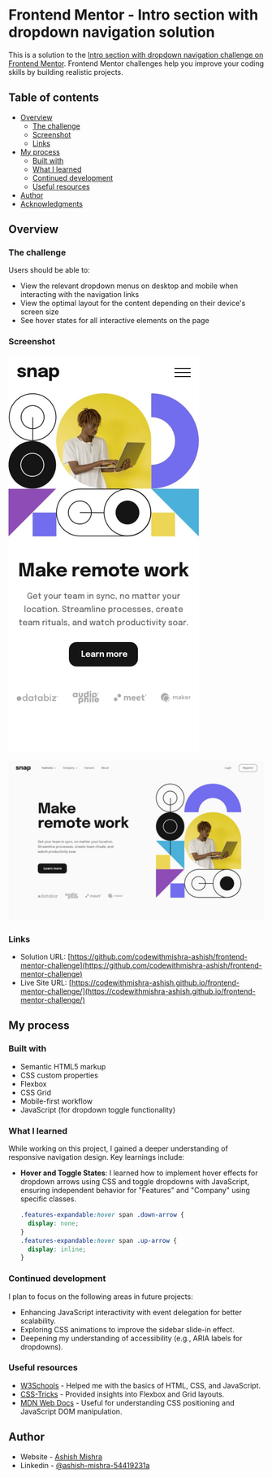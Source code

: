 # Frontend Mentor - Intro section with dropdown navigation solution

This is a solution to the [Intro section with dropdown navigation challenge on Frontend Mentor](https://www.frontendmentor.io/challenges/intro-section-with-dropdown-navigation-ryaPetHE5). Frontend Mentor challenges help you improve your coding skills by building realistic projects.

## Table of contents

- [Overview](#overview)
  - [The challenge](#the-challenge)
  - [Screenshot](#screenshot)
  - [Links](#links)
- [My process](#my-process)
  - [Built with](#built-with)
  - [What I learned](#what-i-learned)
  - [Continued development](#continued-development)
  - [Useful resources](#useful-resources)
- [Author](#author)
- [Acknowledgments](#acknowledgments)

## Overview

### The challenge

Users should be able to:

- View the relevant dropdown menus on desktop and mobile when interacting with the navigation links
- View the optimal layout for the content depending on their device's screen size
- See hover states for all interactive elements on the page

### Screenshot

![Mobile View](./design/mobile-design.jpg)

![Desktop View](./design/desktop-design.jpg)

### Links

- Solution URL: [https://github.com/codewithmishra-ashish/frontend-mentor-challenge](https://github.com/codewithmishra-ashish/frontend-mentor-challenge)
- Live Site URL: [https://codewithmishra-ashish.github.io/frontend-mentor-challenge/](https://codewithmishra-ashish.github.io/frontend-mentor-challenge/)

## My process

### Built with

- Semantic HTML5 markup
- CSS custom properties
- Flexbox
- CSS Grid
- Mobile-first workflow
- JavaScript (for dropdown toggle functionality)

### What I learned

While working on this project, I gained a deeper understanding of responsive navigation design. Key learnings include:

- **Hover and Toggle States**: I learned how to implement hover effects for dropdown arrows using CSS and toggle dropdowns with JavaScript, ensuring independent behavior for "Features" and "Company" using specific classes.
  ```css
  .features-expandable:hover span .down-arrow {
    display: none;
  }
  .features-expandable:hover span .up-arrow {
    display: inline;
  }


### Continued development

I plan to focus on the following areas in future projects:

- Enhancing JavaScript interactivity with event delegation for better scalability.
- Exploring CSS animations to improve the sidebar slide-in effect.
- Deepening my understanding of accessibility (e.g., ARIA labels for dropdowns).

### Useful resources

- [W3Schools](https://www.w3schools.com/) - Helped me with the basics of HTML, CSS, and JavaScript.
- [CSS-Tricks](https://css-tricks.com/) - Provided insights into Flexbox and Grid layouts.
- [MDN Web Docs](https://developer.mozilla.org/en-US/) - Useful for understanding CSS positioning and JavaScript DOM manipulation.


## Author

- Website - [Ashish Mishra](https://mishrashish.com.np/)
- Linkedin - [@ashish-mishra-54419231a](https://www.linkedin.com/in/ashish-mishra-54419231a/)


